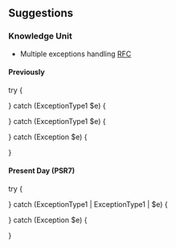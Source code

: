 ## Suggestions

### Knowledge Unit

- Multiple exceptions handling [RFC](https://wiki.php.net/rfc/multiple-catch)

#### Previously

try {

} catch (ExceptionType1 $e) {

} catch (ExceptionType1 $e) {

} catch (Exception $e) {

}

#### Present Day (PSR7)

try {

} catch (ExceptionType1 | ExceptionType1 | $e) {

} catch (Exception $e) {

}
